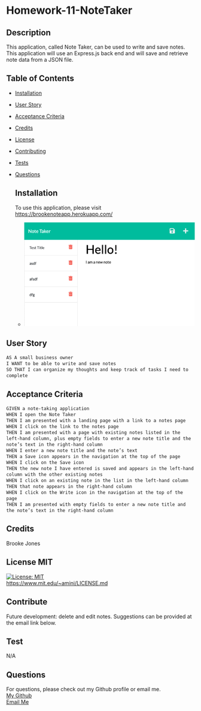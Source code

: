 # Homework-11-NoteTaker

## Description  
This application, called Note Taker, can be used to write and save notes. This application will use an Express.js back end and will save and retrieve note data from a JSON file.
  
## Table of Contents
- [Installation](#install)
- [User Story](#userstory)
- [Acceptance Criteria](#acceptancecriteria)
- [Credits](#credits)
- [License](#license)
- [Contributing](#contribute)
- [Tests](#test)
- [Questions](#questions)  

  ## Installation  
  To use this application, please visit https://brookenoteapp.herokuapp.com/
  - ![Image of app](/public/assets/images/appimage.png "Optional Title")

  
## User Story
```
AS A small business owner
I WANT to be able to write and save notes
SO THAT I can organize my thoughts and keep track of tasks I need to complete
```

## Acceptance Criteria
```
GIVEN a note-taking application
WHEN I open the Note Taker
THEN I am presented with a landing page with a link to a notes page
WHEN I click on the link to the notes page
THEN I am presented with a page with existing notes listed in the left-hand column, plus empty fields to enter a new note title and the note’s text in the right-hand column
WHEN I enter a new note title and the note’s text
THEN a Save icon appears in the navigation at the top of the page
WHEN I click on the Save icon
THEN the new note I have entered is saved and appears in the left-hand column with the other existing notes
WHEN I click on an existing note in the list in the left-hand column
THEN that note appears in the right-hand column
WHEN I click on the Write icon in the navigation at the top of the page
THEN I am presented with empty fields to enter a new note title and the note’s text in the right-hand column
```

## Credits  
Brooke Jones  

## License MIT
[![License: MIT](https://img.shields.io/badge/License-MIT-yellow.svg)](https://opensource.org/licenses/MIT)  
https://www.mit.edu/~amini/LICENSE.md  
    
## Contribute  
 Future development: delete and edit notes. 
 Suggestions can be provided at the email link below.  

## Test  
N/A

  ## Questions  
  For questions, please check out my Github profile or email me.  
 [My Github](https://www.github.com/jones406)  
[Email Me](mailto:brookejones406@gmail.com)  